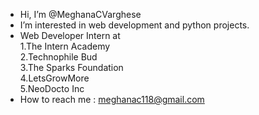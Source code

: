 - Hi, I’m @MeghanaCVarghese
- I’m interested in web development and python projects.
- Web Developer Intern at   
  1.The Intern Academy  
  2.Technophile Bud  
  3.The Sparks Foundation  
  4.LetsGrowMore  
  5.NeoDocto Inc 
- How to reach me : meghanac118@gmail.com

<!---
MeghanaCVarghese/MeghanaCVarghese is a ✨ special ✨ repository because its `README.md` (this file) appears on your GitHub profile.
You can click the Preview link to take a look at your changes.
--->
